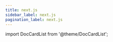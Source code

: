 ```yaml
---
title: next.js
sidebar_label: next.js
pagination_label: next.js
---
```


import DocCardList from '@theme/DocCardList';

<DocCardList />
